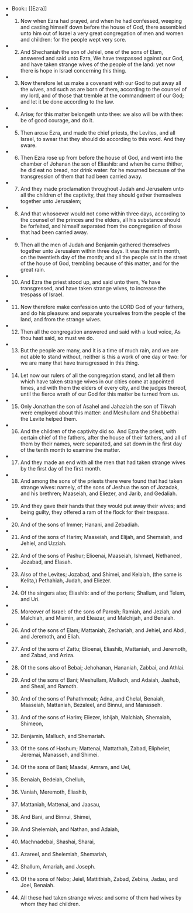 - Book:: [[Ezra]]
- 1. Now when Ezra had prayed, and when he had confessed, weeping and casting himself down before the house of God, there assembled unto him out of Israel a very great congregation of men and women and children: for the people wept very sore.
- 2. And Shechaniah the son of Jehiel, one of the sons of Elam, answered and said unto Ezra, We have trespassed against our God, and have taken strange wives of the people of the land: yet now there is hope in Israel concerning this thing.
- 3. Now therefore let us make a covenant with our God to put away all the wives, and such as are born of them, according to the counsel of my lord, and of those that tremble at the commandment of our God; and let it be done according to the law.
- 4. Arise; for this matter belongeth unto thee: we also will be with thee: be of good courage, and do it.
- 5. Then arose Ezra, and made the chief priests, the Levites, and all Israel, to swear that they should do according to this word. And they sware.
- 6. Then Ezra rose up from before the house of God, and went into the chamber of Johanan the son of Eliashib: and when he came thither, he did eat no bread, nor drink water: for he mourned because of the transgression of them that had been carried away.
- 7. And they made proclamation throughout Judah and Jerusalem unto all the children of the captivity, that they should gather themselves together unto Jerusalem;
- 8. And that whosoever would not come within three days, according to the counsel of the princes and the elders, all his substance should be forfeited, and himself separated from the congregation of those that had been carried away.
- 9. Then all the men of Judah and Benjamin gathered themselves together unto Jerusalem within three days. It was the ninth month, on the twentieth day of the month; and all the people sat in the street of the house of God, trembling because of this matter, and for the great rain.
- 10. And Ezra the priest stood up, and said unto them, Ye have transgressed, and have taken strange wives, to increase the trespass of Israel.
- 11. Now therefore make confession unto the LORD God of your fathers, and do his pleasure: and separate yourselves from the people of the land, and from the strange wives.
- 12. Then all the congregation answered and said with a loud voice, As thou hast said, so must we do.
- 13. But the people are many, and it is a time of much rain, and we are not able to stand without, neither is this a work of one day or two: for we are many that have transgressed in this thing.
- 14. Let now our rulers of all the congregation stand, and let all them which have taken strange wives in our cities come at appointed times, and with them the elders of every city, and the judges thereof, until the fierce wrath of our God for this matter be turned from us.
- 15. Only Jonathan the son of Asahel and Jahaziah the son of Tikvah were employed about this matter: and Meshullam and Shabbethai the Levite helped them.
- 16. And the children of the captivity did so. And Ezra the priest, with certain chief of the fathers, after the house of their fathers, and all of them by their names, were separated, and sat down in the first day of the tenth month to examine the matter.
- 17. And they made an end with all the men that had taken strange wives by the first day of the first month.
- 18. And among the sons of the priests there were found that had taken strange wives: namely, of the sons of Jeshua the son of Jozadak, and his brethren; Maaseiah, and Eliezer, and Jarib, and Gedaliah.
- 19. And they gave their hands that they would put away their wives; and being guilty, they offered a ram of the flock for their trespass.
- 20. And of the sons of Immer; Hanani, and Zebadiah.
- 21. And of the sons of Harim; Maaseiah, and Elijah, and Shemaiah, and Jehiel, and Uzziah.
- 22. And of the sons of Pashur; Elioenai, Maaseiah, Ishmael, Nethaneel, Jozabad, and Elasah.
- 23. Also of the Levites; Jozabad, and Shimei, and Kelaiah, (the same is Kelita,) Pethahiah, Judah, and Eliezer.
- 24. Of the singers also; Eliashib: and of the porters; Shallum, and Telem, and Uri.
- 25. Moreover of Israel: of the sons of Parosh; Ramiah, and Jeziah, and Malchiah, and Miamin, and Eleazar, and Malchijah, and Benaiah.
- 26. And of the sons of Elam; Mattaniah, Zechariah, and Jehiel, and Abdi, and Jeremoth, and Eliah.
- 27. And of the sons of Zattu; Elioenai, Eliashib, Mattaniah, and Jeremoth, and Zabad, and Aziza.
- 28. Of the sons also of Bebai; Jehohanan, Hananiah, Zabbai, and Athlai.
- 29. And of the sons of Bani; Meshullam, Malluch, and Adaiah, Jashub, and Sheal, and Ramoth.
- 30. And of the sons of Pahathmoab; Adna, and Chelal, Benaiah, Maaseiah, Mattaniah, Bezaleel, and Binnui, and Manasseh.
- 31. And of the sons of Harim; Eliezer, Ishijah, Malchiah, Shemaiah, Shimeon,
- 32. Benjamin, Malluch, and Shemariah.
- 33. Of the sons of Hashum; Mattenai, Mattathah, Zabad, Eliphelet, Jeremai, Manasseh, and Shimei.
- 34. Of the sons of Bani; Maadai, Amram, and Uel,
- 35. Benaiah, Bedeiah, Chelluh,
- 36. Vaniah, Meremoth, Eliashib,
- 37. Mattaniah, Mattenai, and Jaasau,
- 38. And Bani, and Binnui, Shimei,
- 39. And Shelemiah, and Nathan, and Adaiah,
- 40. Machnadebai, Shashai, Sharai,
- 41. Azareel, and Shelemiah, Shemariah,
- 42. Shallum, Amariah, and Joseph.
- 43. Of the sons of Nebo; Jeiel, Mattithiah, Zabad, Zebina, Jadau, and Joel, Benaiah.
- 44. All these had taken strange wives: and some of them had wives by whom they had children.
